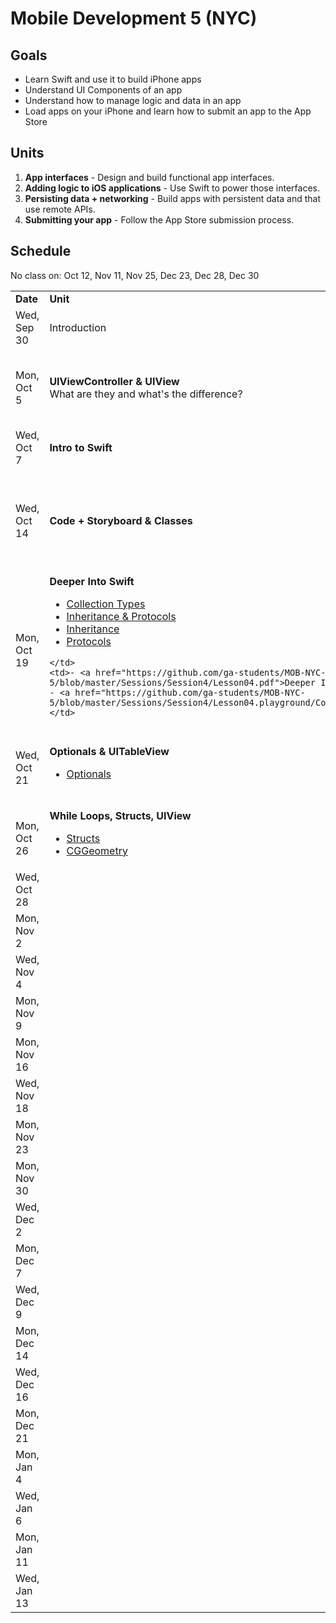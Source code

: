 # Mobile Development 5 (NYC)

## Goals

* Learn Swift and use it to build iPhone apps
* Understand UI Components of an app
* Understand how to manage logic and data in an app
* Load apps on your iPhone and learn how to submit an app to the App Store


## Units

1. **App interfaces** - Design and build functional app interfaces.
2. **Adding logic to iOS applications** - Use Swift to power those interfaces.
3. **Persisting data + networking** - Build apps with persistent data and that use remote APIs.
4. **Submitting your app** - Follow the App Store submission process.


## Schedule

No class on: Oct 12, Nov 11, Nov 25, Dec 23, Dec 28, Dec 30

<table>
  <tr>
    <td><strong>Date</strong></td>
    <td><strong>Unit</strong></td>
    <td><strong>Notes</strong></td>
  </tr>
  <tr>
    <td>Wed, Sep 30</td>
    <td>Introduction</td>
    <td><a href="https://github.com/ga-students/MOB-NYC-5/blob/master/Sessions/Session0">Getting Started</a><br>
</td>
  </tr>
  <tr>
    <td>Mon, Oct 5</td>
    <td><strong>UIViewController & UIView</strong><br>What are they and what's the difference?</td>
    <td>- <a href="https://github.com/ga-students/MOB-NYC-5/blob/master/Sessions/Session1/Lesson01.pdf">Intro to UIView & UIViewController</a><br>
    - <a href="https://github.com/ga-students/MOB-NYC-5/blob/master/Sessions/Session1/Assignment1.pdf">Assignment 1 (updated)</a> due on 10/12
    </td>
  </tr>
  <tr>
    <td>Wed, Oct 7</td>
    <td><strong>Intro to Swift</strong></td>
    <td>- <a href="https://github.com/ga-students/MOB-NYC-5/blob/master/Sessions/Session2/Lesson02.pdf">Intro to Swift</a>
    </td>
  </tr>
  <tr>
    <td>Wed, Oct 14</td>
    <td><strong>Code + Storyboard & Classes</strong></td>
    <td>- <a href="https://github.com/ga-students/MOB-NYC-5/blob/master/Sessions/Session3/Lesson03.pdf">Code + Storyboard & Classes</a><br>
        - <a href="https://github.com/ga-students/MOB-NYC-5/blob/master/Sessions/Session3/Assignment2.pdf">Assignment 2 (updated)</a> due on 10/21

    </td>
  </tr>
  <tr>
    <td>Mon, Oct 19</td>
    <td><strong>Deeper Into Swift</strong><br>
    <ul>
      <li><a href="http://apple.co/1LYBh3N">Collection Types</a>
      <li><a href="http://bit.ly/1RjfiZi">Inheritance & Protocols</a>
      <li><a href="http://apple.co/1MO0XVM">Inheritance</a>
      <li><a href="http://apple.co/1LZBfPm">Protocols</a>
    </ul>
    
    </td>
    <td>- <a href="https://github.com/ga-students/MOB-NYC-5/blob/master/Sessions/Session4/Lesson04.pdf">Deeper Into Swift<br>
    - <a href="https://github.com/ga-students/MOB-NYC-5/blob/master/Sessions/Session4/Lesson04.playground/Contents.swift">Playground
    </td>
  </tr>
  <tr>
    <td>Wed, Oct 21</td>
    <td>
    <strong>Optionals & UITableView</strong><br>
    <ul>
      <li><a href="http://apple.co/1IBtuM4">Optionals</a>
    </ul>
    </td>

<td>- <a href="https://github.com/ga-students/MOB-NYC-5/blob/master/Sessions/Session5/Lesson05.pdf">Optionals + UITableView<br>
        - <a href="https://github.com/ga-students/MOB-NYC-5/blob/master/Sessions/Session5/Assignment3.md">Assignment 3</a> due on 10/28

    </td>
  </tr>
  <tr>
    <td>Mon, Oct 26</td>
    <td><strong>While Loops, Structs, UIView</strong><br>
      <ul>
      <li><a href="https://www.objc.io/issues/16-swift/swift-classes-vs-structs/">Structs</a>
      <li><a href="http://mobbook.generalassemb.ly/week05/cells.html">CGGeometry</a>
      </ul>
    </td>
    <td></td>
  </tr>
  <tr>
    <td>Wed, Oct 28</td>
    <td></td>
    <td></td>
  </tr>
  <tr>
    <td>Mon, Nov 2</td>
    <td></td>
    <td></td>
  </tr>
  <tr>
    <td>Wed, Nov 4</td>
    <td></td>
    <td></td>
  </tr>
  <tr>
    <td>Mon, Nov 9</td>
    <td></td>
    <td></td>
  </tr>
  <tr>
    <td>Mon, Nov 16</td>
    <td></td>
    <td></td>
  </tr>
  <tr>
    <td>Wed, Nov 18</td>
    <td></td>
    <td></td>
  </tr>
  <tr>
    <td>Mon, Nov 23</td>
    <td></td>
    <td></td>
  </tr>
  <tr>
    <td>Mon, Nov 30</td>
    <td></td>
    <td></td>
  </tr>
  <tr>
    <td>Wed, Dec 2</td>
    <td></td>
    <td></td>
  </tr>
  <tr>
    <td>Mon, Dec 7</td>
    <td></td>
    <td></td>
  </tr>
  <tr>
    <td>Wed, Dec 9</td>
    <td></td>
    <td></td>
  </tr>
  <tr>
    <td>Mon, Dec 14</td>
    <td></td>
    <td></td>
  </tr>
  <tr>
    <td>Wed, Dec 16</td>
    <td></td>
    <td></td>
  </tr>
  <tr>
    <td>Mon, Dec 21</td>
    <td></td>
    <td></td>
  </tr>
  <tr>
    <td>Mon, Jan 4</td>
    <td></td>
    <td></td>
  </tr>
  <tr>
    <td>Wed, Jan 6</td>
    <td></td>
    <td></td>
  </tr>
    <tr>
    <td>Mon, Jan 11</td>
    <td></td>
    <td></td>
  </tr>
  <tr>
    <td>Wed, Jan 13</td>
    <td></td>
    <td></td>
  </tr>
</table>

